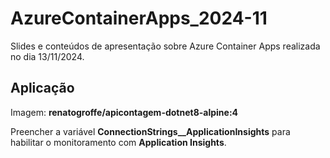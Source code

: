 # AzureContainerApps_2024-11

Slides e conteúdos de apresentação sobre Azure Container Apps realizada no dia 13/11/2024.

## Aplicação

Imagem: **renatogroffe/apicontagem-dotnet8-alpine:4**

Preencher a variável **ConnectionStrings__ApplicationInsights** para habilitar o monitoramento com **Application Insights**.
